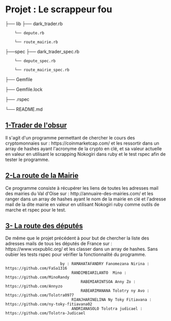 

<h1>Projet : Le scrappeur fou</h1>


├── lib		├── dark_trader.rb

   		└── depute.rb

		└── route_mairie.rb


├──spec 	├── dark_trader_spec.rb
		
		└── depute_spec.rb

		└── route_mairie_spec.rb


├── Gemfile

├── Gemfile.lock

├── .rspec

└── README.md 


<h2><u> 1-Trader de l'obsur </u></h2>

<p>Il s'agit d'un programme permettant de chercher le cours des cryptomonnaies sur : https://coinmarketcap.com/
et les ressortir dans un array de hashes ayant l'acronyme de la crypto en clé, et sa valeur actuelle en valeur en utilisant le scrapping Nokogiri dans ruby et le test rspec afin de tester le programme.</p>

<h2><u>2-La route de la Mairie</u></h2>

<p> Ce programme consiste à récupérer les liens de toutes les adresses mail des mairies du Val d'Oise sur : http://annuaire-des-mairies.com/
et les ranger dans un array de hashes ayant le nom de la mairie en clé et l'adresse mail de la dite mairie en valeur en utilisant Nokogiri ruby comme outils de marche et rspec pour le test.</p>


<h2><u>3- La route des députés</u></h2>

<p> De même que le projet précédent à pour but de chercher la liste des adresses mails de tous les députés de France sur : 
https://www.voxpublic.org/ et les classer dans un array de hashes. Sans oubier les tests rspec pour vérifier la fonctionnalité du programme. </p>



							by : RAMAHATAFANDRY Fanomezana Nirina : https://github.com/FaSa1316 
 							     RANDIMBIARILANTO  Mino : https://github.com/MinoRandy
 						             RABEMIARINTSOA Anny Zo : https://github.com/Annyzo
 						             RABEARIMANANA Tolotry ny Avo : https://github.com/Tolotra0977
 							     RIANJHARINELINA Ny Toky Fitiavana : https://github.com/ny-toky-fitiavana02
							     ANDRIANASOLO Tolotra judicael :  https://github.com/Tolotra-Judicael
